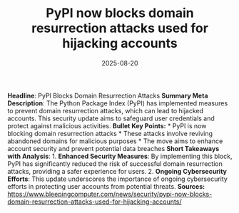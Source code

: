 ﻿---
title: PyPI now blocks domain resurrection attacks used for hijacking accounts
date: '2025-08-20'
category: Markets
summary: ''
slug: pypi now blocks domain resurrection attacks used for hijacki
source_urls:
- https://www.bleepingcomputer.com/news/security/pypi-now-blocks-domain-resurrection-attacks-used-for-hijacking-accounts/
seo:
  title: PyPI now blocks domain resurrection attacks used for hijacking accounts |
    Hash n Hedge
  description: ''
  keywords:
  - news
  - markets
  - brief
---

**Headline**:  PyPI Blocks Domain Resurrection Attacks  **Summary Meta Description**:  The Python Package Index (PyPI) has implemented measures to prevent domain resurrection attacks, which can lead to hijacked accounts. This security update aims to safeguard user credentials and protect against malicious activities.  **Bullet Key Points:**  * PyPI is now blocking domain resurrection attacks * These attacks involve reviving abandoned domains for malicious purposes * The move aims to enhance account security and prevent potential data breaches  **Short Takeaways with Analysis**:   1.  **Enhanced Security Measures**: By implementing this block, PyPI has significantly reduced the risk of successful domain resurrection attacks, providing a safer experience for users. 2.  **Ongoing Cybersecurity Efforts**: This update underscores the importance of ongoing cybersecurity efforts in protecting user accounts from potential threats.  **Sources:**  https://www.bleepingcomputer.com/news/security/pypi-now-blocks-domain-resurrection-attacks-used-for-hijacking-accounts/ 
